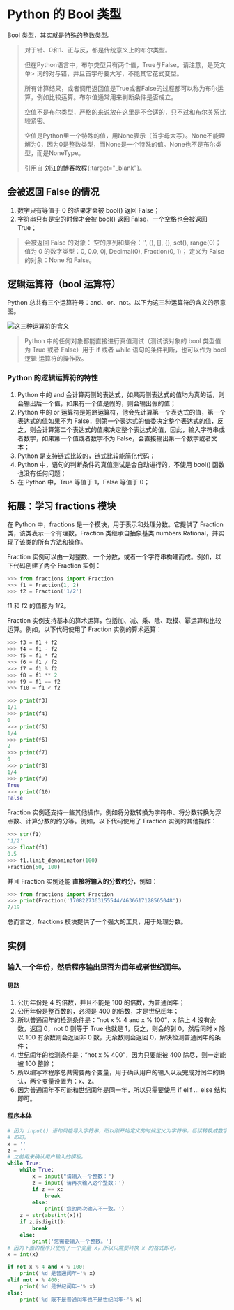 # Python 的 Bool 类型

Bool 类型，其实就是特殊的整数类型。

> 对于错、0和1、正与反，都是传统意义上的布尔类型。
>
> 但在Python语言中，布尔类型只有两个值，True与False。请注意，是英文单> 词的对与错，并且首字母要大写，不能其它花式变型。
>
> 所有计算结果，或者调用返回值是True或者False的过程都可以称为布尔运
> 算，例如比较运算。布尔值通常用来判断条件是否成立。
>
> 空值不是布尔类型，严格的来说放在这里是不合适的，只不过和布尔关系比
> 较紧密。
>
> 空值是Python里一个特殊的值，用None表示（首字母大写）。None不能理
> 解为0，因为0是整数类型，而None是一个特殊的值。None也不是布尔类
> 型，而是NoneType。
>
> 引用自 [刘江的博客教程][0]{:target="_blank"}。

## 会被返回 False 的情况

1. 数字只有等值于 0 的结果才会被 bool() 返回 False；
2. 字符串只有是空的时候才会被 bool() 返回 False，一个空格也会被返回 True；

> 会被返回 False 的对象：
> 空的序列和集合：'', (), [], {}, set(), range(0)；
> 值为 0 的数字类型：0, 0.0, 0j, Decimal(0), Fraction(0, 1)；
> 定义为 False 的对象：None 和 False。

## 逻辑运算符（bool 运算符）

Python 总共有三个运算符号：and、or、not。以下为这三种运算符的含义的示意图。

![这三种运算符的含义](http://tg.owo233.eu.org:8080/246/photo-2023-11-08_16-35-30.jpg?hash=00ad24)

> Python 中的任何对象都能直接进行真值测试（测试该对象的 bool 类型值为 
> True 或者 False）用于 if 或者 while 语句的条件判断，也可以作为 bool 逻辑
> 运算符的操作数。

### Python 的逻辑运算符的特性

1. Python 中的 and 会计算两侧的表达式，如果两侧表达式的值均为真的话，则会输出后一个值，如果有一个值是假的，则会输出假的值；
2. Python 中的 or 运算符是短路运算符，他会先计算第一个表达式的值，第一个表达式的值如果不为 False，则第一个表达式的值委决定整个表达式的值，反之，则会计算第二个表达式的值来决定整个表达式的值，因此，输入字符串或者数字，如果第一个值或者数字不为 False，会直接输出第一个数字或者文本；
3. Python 是支持链式比较的，链式比较能简化代码；
4. Python 中，语句的判断条件的真值测试是会自动进行的，不使用 bool() 函数也没有任何问题；
5. 在 Python 中，True 等值于 1，False 等值于 0；

## 拓展：学习 fractions 模块

在 Python 中，fractions 是一个模块，用于表示和处理分数。它提供了 Fraction 类，该类表示一个有理数。Fraction 类继承自抽象基类 numbers.Rational，并实现了该类的所有方法和操作。

Fraction 实例可以由一对整数、一个分数，或者一个字符串构建而成。例如，以下代码创建了两个 Fraction 实例：

```Python
>>> from fractions import Fraction
>>> f1 = Fraction(1, 2)
>>> f2 = Fraction('1/2')
```

f1 和 f2 的值都为 1/2。

Fraction 实例支持基本的算术运算，包括加、减、乘、除、取模、幂运算和比较运算。例如，以下代码使用了 Fraction 实例的算术运算：

```Python
>>> f3 = f1 + f2
>>> f4 = f1 - f2
>>> f5 = f1 * f2
>>> f6 = f1 / f2
>>> f7 = f1 % f2
>>> f8 = f1 ** 2
>>> f9 = f1 == f2
>>> f10 = f1 < f2

>>> print(f3)
1/1
>>> print(f4)
0
>>> print(f5)
1/4
>>> print(f6)
2
>>> print(f7)
0
>>> print(f8)
1/4
>>> print(f9)
True
>>> print(f10)
False
```

Fraction 实例还支持一些其他操作，例如将分数转换为字符串、将分数转换为浮点数、计算分数的约分等。例如，以下代码使用了 Fraction 实例的其他操作：

```Python
>>> str(f1)
'1/2'
>>> float(f1)
0.5
>>> f1.limit_denominator(100)
Fraction(50, 100)
```

并且 Fraction 实例还能 **直接将输入的分数约分**，例如：

```Python
>>> from fractions import Fraction
>>> print(Fraction('1708227363155544/4636617128565048'))
7/19
```

总而言之，fractions 模块提供了一个强大的工具，用于处理分数。

## 实例

### 输入一个年份，然后程序输出是否为闰年或者世纪闰年。

#### 思路

1. 公历年份是 4 的倍数，并且不能是 100 的倍数，为普通闰年；
2. 公历年份是整百数的，必须是 400 的倍数，才是世纪闰年；
3. 所以普通闰年的检测条件是：“not x % 4 and x % 100”，x 除上 4 没有余数，返回 0，not 0 则等于 True 也就是 1，反之，则会的到 0，然后同时 x 除以 100 有余数则会返回非 0 数，无余数则会返回 0，解决检测普通闰年的条件；
4. 世纪闰年的检测条件是：“not x % 400”，因为只要能被 400 除尽，则一定能被 100 整除；
5. 所以编写本程序总共需要两个变量，用于确认用户的输入以及完成对闰年的确认，两个变量设置为：x、z。
6. 因为普通闰年不可能和世纪闰年是同一年，所以只需要使用 if elif ... else 结构即可。

#### 程序本体

```Python
# 因为 input() 语句只能导入字符串，所以刚开始定义的时候定义为字符串，后续转换成数字
# 即可。
x = ''
z = ''
# 之前用来确认用户输入的模板。
while True:
    while True:
        x = input("请输入一个整数：")
        z = input('请再次输入这个整数：')
        if z == x:
            break
        else:
            print('您的两次输入不一致。')
    z = str(abs(int(x)))
    if z.isdigit():
        break
    else:
        print('您需要输入一个整数。')
# 因为下面的程序只使用了一个变量 x，所以只需要转换 x 的格式即可。
x = int(x)

if not x % 4 and x % 100:
    print('%d 是普通闰年~'% x)
elif not x % 400:
    print('%d 是世纪闰年~'% x)
else:
    print('%d 既不是普通闰年也不是世纪闰年~'% x)
```

[0]: https://www.liujiangblog.com/course/python/18